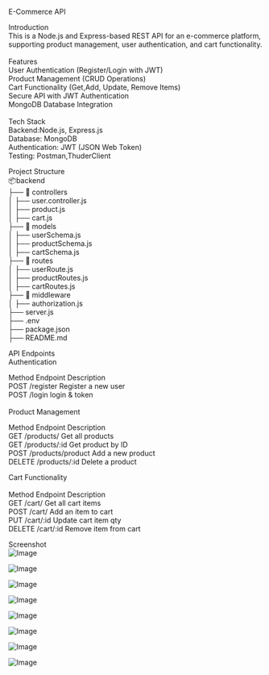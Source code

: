 E-Commerce API <br>

Introduction <br>
This is a Node.js and Express-based REST API for an e-commerce platform, supporting product management, user authentication, and cart functionality.<br>
<br>
Features<br>
User Authentication (Register/Login with JWT)<br>
Product Management (CRUD Operations)<br>
Cart Functionality (Get,Add, Update, Remove Items)<br>
Secure API with JWT Authentication<br>
MongoDB Database Integration<br>
<br>
Tech Stack <br>
Backend:Node.js, Express.js <br>
Database: MongoDB <br>
Authentication: JWT (JSON Web Token) <br>
Testing: Postman,ThuderClient <br>

 Project Structure <br>
📦backend <br>
├── 📂 controllers <br>
│   ├── user.controller.js <br>
│   ├── product.js <br>
│   ├── cart.js <br>
├── 📂 models <br>
│   ├── userSchema.js <br>
│   ├── productSchema.js <br>
│   ├── cartSchema.js <br>
├── 📂 routes <br>
│   ├── userRoute.js <br>
│   ├── productRoutes.js <br>
│   ├── cartRoutes.js <br>
├── 📂 middleware <br>
│   ├── authorization.js <br>
├── server.js <br>
├── .env <br>
├── package.json <br>
├── README.md <br>

API Endpoints <br>
Authentication <br>

Method     Endpoint          Description <br>
POST       /register         Register a new user <br>
POST       /login            login & token <br>
<br>
Product Management<br>

Method    Endpoint           Description <br>
GET       /products/         Get all products <br>
GET       /products/:id      Get product by ID <br>
POST      /products/product  Add a new product <br>
DELETE    /products/:id      Delete a product <br>

Cart Functionality <br>
<br>
Method     Endpoint         Description<br>
GET        /cart/           Get all cart items<br>
POST       /cart/           Add an item to cart<br>
PUT        /cart/:id        Update cart item qty<br>
DELETE     /cart/:id        Remove item from cart<br>

Screenshot <br>
![Image](https://github.com/user-attachments/assets/783252c7-355f-4bed-a4d8-81b792b8a104) <br>

![Image](https://github.com/user-attachments/assets/772b9823-88b6-45bf-9e50-aab64d418d00) <br>

![Image](https://github.com/user-attachments/assets/dd4c0ce2-9b29-410b-9951-85539b8bff99) <br>

![Image](https://github.com/user-attachments/assets/3a4ee254-f9d0-48ef-a461-c3291fdc415e) <br>

![Image](https://github.com/user-attachments/assets/21d05d3d-439d-49f8-b3ae-2536d07215bf) <br>

![Image](https://github.com/user-attachments/assets/10539a8b-3098-40b3-9b60-24fafe3cb41c) <br>

![Image](https://github.com/user-attachments/assets/0cc16d73-29a6-4f4e-86a0-694d76be2f46) <br>

![Image](https://github.com/user-attachments/assets/6ea42ffb-e6d4-41c8-b12e-3709bbce5003) <br>
